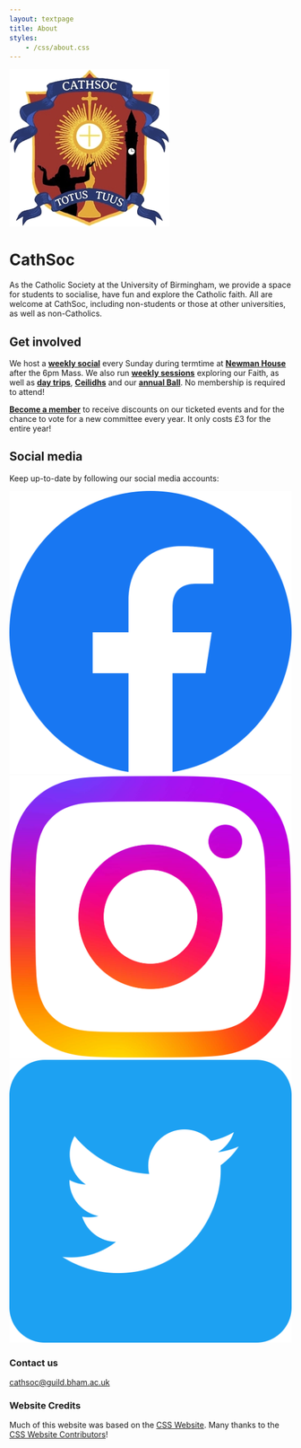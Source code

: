 ```yaml
---
layout: textpage
title: About
styles:
    - /css/about.css
---
```


![Cathsoc Logo](/assets/cathsoc-logo.png "CathSoc Logo")

# CathSoc

As the Catholic Society at the University of Birmingham, we provide a space for students to
socialise, have fun and explore the Catholic faith. All are welcome at CathSoc, including
non-students or those at other universities, as well as non-Catholics.

## Get involved

We host a **[weekly social](/events/sunday-socials)** every Sunday during termtime at **[Newman House](/newman-house)**
after the 6pm Mass. We also run **[weekly sessions](/events/sycamore)** exploring our Faith, as well as
**[day trips](/events/day-trips)**, **[Ceilidhs](/events/ceilidh)** and our **[annual Ball](/events/ball)**. 
No membership is required to attend!

**[Become a member](/guild)** to receive discounts on our ticketed events and for the chance to vote for a new
committee every year. It only costs £3 for the entire year!

## Social media

Keep up-to-date by following our social media accounts:

[![CathSoc Facebook](/assets/icons/facebook.svg "@cathsocbrum")](/facebook)
[![CathSoc Instagram](/assets/icons/instagram.svg "@cathsocbrum")](/instagram)
[![CathSoc Twitter](/assets/icons/twitter.svg "@cathsocbrum")](/twitter)

### Contact us

<cathsoc@guild.bham.ac.uk>

### Website Credits

Much of this website was based on the [CSS Website](https://www.cssbham.com). Many thanks to the [CSS Website Contributors](https://github.com/CSSUoB/cssuob.github.io/graphs/contributors)!

